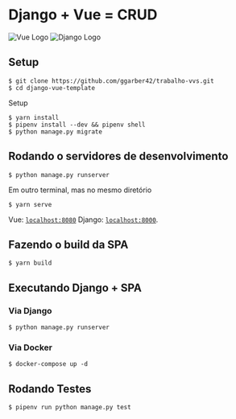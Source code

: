 # Django + Vue = CRUD

![Vue Logo](/src/assets/logo-vue.png "Vue Logo")
![Django Logo](/src/assets/logo-django.png "Django Logo")

## Setup

```
$ git clone https://github.com/ggarber42/trabalho-vvs.git
$ cd django-vue-template
```

Setup
```
$ yarn install
$ pipenv install --dev && pipenv shell
$ python manage.py migrate
```

## Rodando o servidores de desenvolvimento

```
$ python manage.py runserver
```

Em outro terminal, mas no mesmo diretório

```
$ yarn serve
```

Vue: [`localhost:8080`](http://localhost:8080/)
Django: [`localhost:8000`](http://localhost:8000/).

## Fazendo o build da SPA

```
$ yarn build
```

## Executando Django + SPA

### Via Django

```
$ python manage.py runserver
```

### Via Docker

```
$ docker-compose up -d
```

## Rodando Testes

```
$ pipenv run python manage.py test
```